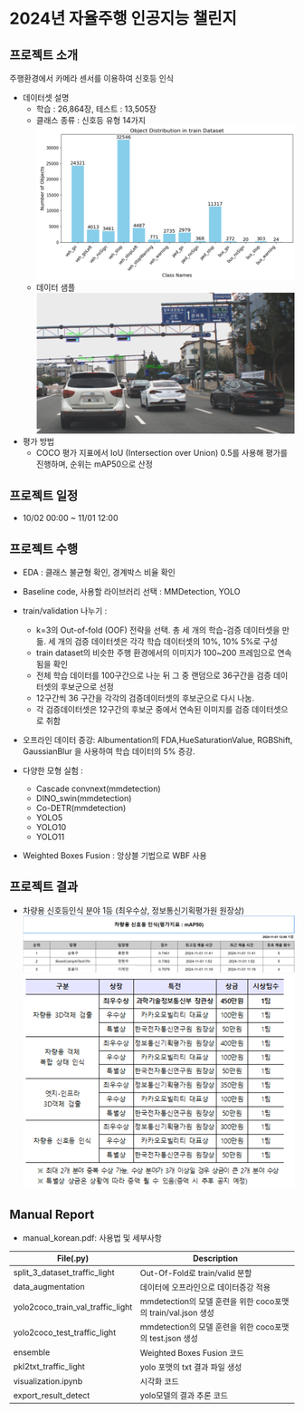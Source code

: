 # 2024년 자율주행 인공지능 챌린지

## 프로젝트 소개
주행환경에서 카메라 센서를 이용하여 신호등 인식
- 데이터셋 설명
  - 학습 : 26,864장, 테스트 : 13,505장
  - 클래스 종류 : 신호등 유형 14가지
  ![alt text](readme/class_distribution.png)
  - 데이터 샘플 
  ![alt text](readme/sample.png)  
-  평가 방법
   -   COCO 평가 지표에서 IoU (Intersection over Union) 0.5를 사용해 평가를 진행하며, 순위는 mAP50으로 산정 

## 프로젝트 일정
- 10/02 00:00 ~ 11/01 12:00

## 프로젝트 수행
- EDA : 클래스 불균형 확인, 경계박스 비율 확인
- Baseline code, 사용할 라이브러리 선택 : MMDetection, YOLO
- train/validation 나누기 : 
  - k=3의 Out-of-fold (OOF) 전략을 선택. 총 세 개의 학습-검증 데이터셋을 만듦. 세 개의 검증 데이터셋은 각각 학습 데이터셋의 10%, 10% 5%로 구성
  - train dataset의 비슷한 주행 환경에서의 이미지가 100~200 프레임으로 연속됨을 확인
  - 전체 학습 데이터를 100구간으로 나눈 뒤 그 중 랜덤으로 36구간을 검증 데이터셋의 후보군으로 선정
  - 12구간씩 36 구간을 각각의 검증데이터셋의 후보군으로 다시 나눔. 
  - 각 검증데이터셋은 12구간의 후보군 중에서 연속된 이미지를 검증 데이터셋으로 취함

- 오프라인 데이터 증강: Albumentation의 FDA,HueSaturationValue, RGBShift, GaussianBlur 을 사용하여 학습 데이터의 5% 증강.
- 다양한 모형 실험 : 
  - Cascade convnext(mmdetection)
  - DINO_swin(mmdetection) 
  - Co-DETR(mmdetection) 
  - YOLO5
  - YOLO10
  - YOLO11
- Weighted Boxes Fusion : 앙상블 기법으로 WBF 사용

## 프로젝트 결과
- 차량용 신호등인식 분야 1등 (최우수상, 정보통신기획평가원 원장상) 
![alt text](readme/rank.png)
![alt text](readme/prize.png)


## Manual Report

- manual_korean.pdf: 사용법 및 세부사항


| File(.py)                         | Description                                                   |
| --------------------------------- | ------------------------------------------------------------- |
| split_3_dataset_traffic_light     | Out-Of-Fold로 train/valid 분할                                |
| data_augmentation                 | 데이터에 오프라인으로 데이터증강 적용                         |
| yolo2coco_train_val_traffic_light | mmdetection의 모델 훈련을 위한 coco포맷의 train/val.json 생성 |
| yolo2coco_test_traffic_light      | mmdetection의 모델 훈련을 위한 coco포맷의 test.json 생성      |
| ensemble                          | Weighted Boxes Fusion 코드                                    |
| pkl2txt_traffic_light             | yolo 포맷의 txt 결과 파일 생성                                |
| visualization.ipynb               | 시각화 코드                                                   |
| export_result_detect              | yolo모델의 결과 추론 코드                                     |